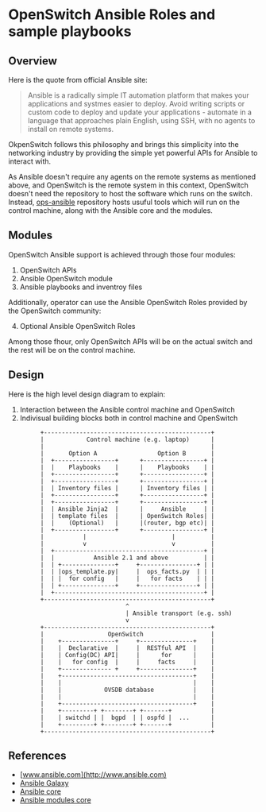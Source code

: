 # OpenSwitch Ansible Roles and sample playbooks

## Overview

Here is the quote from official Ansible site:

> Ansible is a radically simple IT automation platform that makes your
> applications and systmes easier to deploy.  Avoid writing scripts or
> custom code to deploy and update your applications - automate in a
> language that approaches plain English, using SSH, with no agents to
> install on remote systems.

OkpenSwitch follows this philosophy and brings this simplicity into the
networking industry by providing the simple yet powerful APIs for Ansible
to interact with.

As Ansible doesn't require any agents on the remote systems as mentioned
above, and OpenSwitch is the remote system in this context, OpenSwitch
doesn't need the repository to host the software which runs on the switch.
Instead, [ops-ansible](http://git.openswitch.net/cgit/openswitch/ops-ansible)
repository hosts usuful tools which will run on the control machine,
along with the Ansible core and the modules.


## Modules

OpenSwitch Ansible support is achieved through those four modules:

1. OpenSwitch APIs
2. Ansible OpenSwitch module
3. Ansible playbooks and inventroy files

Additionally, operator can use the Ansible OpenSwitch Roles provided
by the OpenSwitch community:

4. Optional Ansible OpenSwitch Roles

Among those fhour, only OpenSwitch APIs will be on the actual switch
and the rest will be on the control machine.


## Design

Here is the high level design diagram to explain:

1. Interaction between the Ansible control machine and OpenSwitch
2. Indivisual building blocks both in control machine and OpenSwitch

```
         +-----------------------------------------------+
         |            Control machine (e.g. laptop)      |
         |                                               |
         |       Option A                 Option B       |
         |  +-----------------+      +-----------------+ |
         |  |    Playbooks    |      |    Playbooks    | |
         |  +-----------------+      +-----------------+ |
         |  +-----------------+      +-----------------+ |
         |  | Inventory files |      | Inventory files | |
         |  +-----------------+      +-----------------+ |
         |  +-----------------+      +-----------------+ |
         |  | Ansible Jinja2  |      |     Ansible     | |
         |  | template files  |      | OpenSwitch Roles| |
         |  |    (Optional)   |      |(router, bgp etc)| |
         |  +-----------------+      +-----------------+ |
         |           |                        |          |
         |           v                        v          |
         |  +------------------------------------------+ |
         |  |           Ansible 2.1 and above          | |
         |  | +---------------+     +----------------+ | |
         |  | |ops_template.py|     |  ops_facts.py  | | |
         |  | |  for config   |     |   for facts    | | |
         |  | +---------------+     +----------------+ | |
         |  +------------------------------------------+ |
         +-----------------------------------------------+
                                 ^
                                 | Ansible transport (e.g. ssh)
                                 v
         +-----------------------------------------------+
         |                  OpenSwitch                   |
         |    +---------------+     +---------------+    |
         |    |  Declarative  |     |  RESTful API  |    |
         |    | Config(DC) API|     |      for      |    |
         |    |   for config  |     |     facts     |    |
         |    +-------------- +     +---------------+    |
         |    +-------------------------------------+    |
         |    |                                     |    |
         |    |            OVSDB database           |    |
         |    |                                     |    |
         |    +-------------------------------------+    |
         |    +---------+ +--------+ +-------+           |
         |    | switchd | |  bgpd  | | ospfd |  ...      |
         |    +---------+ +--------+ +-------+           |
         +-----------------------------------------------+
```


## References

- [www.ansible.com](http://www.ansible.com)
- [Ansible Galaxy](https://galaxy.ansible.com/)
- [Ansible core](https://github.com/ansible/ansible)
- [Ansible modules core](https://github.com/ansible/ansible-modules-core)
